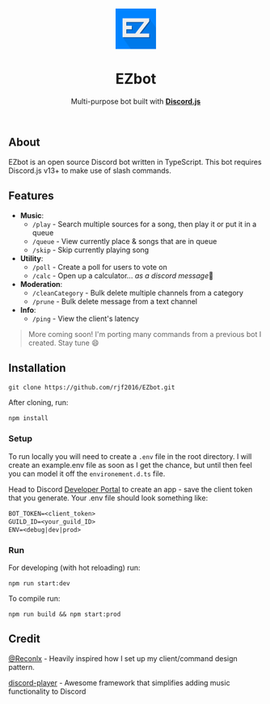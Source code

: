 <div align="center">
<br />
<p>
	<img src="images/ezLogo.png" alt="logo" width="80" height="80">
</p>
	<h1 align="center">EZbot</h3>
	<p align="center">
	Multi-purpose bot built with <a href="https://github.com/discordjs/discord.js"><strong>Discord.js</strong></a>
	  </p>
</div>
<br>

## About

EZbot is an open source Discord bot written in TypeScript. This bot requires Discord.js v13+ to make use of slash commands.

## Features

- **Music**:
  - `/play` - Search multiple sources for a song, then play it or put it in a queue
  - `/queue` - View currently place & songs that are in queue
  - `/skip` - Skip currently playing song
- **Utility**:
  - `/poll` - Create a poll for users to vote on
  - `/calc` - Open up a calculator... *as a discord message*🤔
- **Moderation**:
  - `/cleanCategory` - Bulk delete multiple channels from a category
  - `/prune` - Bulk delete message from a text channel
- **Info**:
  - `/ping` - View the client's latency

> More coming soon! I'm porting many commands from a previous bot I created. Stay tune 😄

## Installation

```
git clone https://github.com/rjf2016/EZbot.git
```

After cloning, run:

```
npm install
```

### Setup

To run locally you will need to create a `.env` file in the root directory. I will create an example.env file as soon as I get the chance, but until then feel you can model it off the `environement.d.ts` file.

Head to Discord [Developer Portal](https://discordapp.com/developers/applications/) to create an app - save the client token that you generate. Your .env file should look something like:

```
BOT_TOKEN=<client_token>
GUILD_ID=<your_guild_ID>
ENV=<debug|dev|prod>
```

### Run

For developing (with hot reloading) run:

```
npm run start:dev
```

To compile run:

```
npm run build && npm start:prod
```

## Credit

[@Reconlx](https://github.com/reconlx) - Heavily inspired how I set up my client/command design pattern.

[discord-player](https://github.com/Androz2091/discord-player) - Awesome framework that simplifies adding music functionality to Discord
